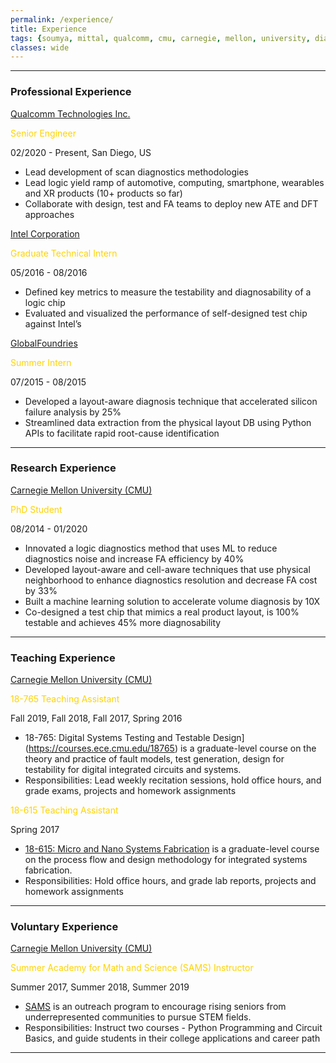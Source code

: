 ```yaml
---
permalink: /experience/
title: Experience
tags: {soumya, mittal, qualcomm, cmu, carnegie, mellon, university, diagnosis, silicon, debug, dft, atpg, yield, failure, pfa, machine learning, failure analysis, iit, graduate, phd, roorkee, intel, globalfoundries}
classes: wide
---
```


---

### Professional Experience

[Qualcomm Technologies Inc.](https://www.qualcomm.com/home)

<span style="color:#ffd300">Senior Engineer</span>

02/2020 - Present, San Diego, US
+ Lead development of scan diagnostics methodologies
+ Lead logic yield ramp of automotive, computing, smartphone, wearables and XR products (10+ products so far)
+ Collaborate with design, test and FA teams to deploy new ATE and DFT approaches

[Intel Corporation](https://www.intel.com)

<span style="color:#ffd300">Graduate Technical Intern</span>

05/2016 - 08/2016
+ Defined key metrics to measure the testability and diagnosability of a logic chip
+ Evaluated and visualized the performance of self-designed test chip against Intel’s


[GlobalFoundries](https://www.globalfoundries.com/)

<span style="color:#ffd300">Summer Intern</span>

07/2015 - 08/2015
+ Developed a layout-aware diagnosis technique that accelerated silicon failure analysis by 25%
+ Streamlined data extraction from the physical layout DB using Python APIs to facilitate rapid root-cause identification

---

### Research Experience

[Carnegie Mellon University (CMU)](https://www.cmu.edu/)

<span style="color:#ffd300">PhD Student</span>

08/2014 - 01/2020
+ Innovated a logic diagnostics method that uses ML to reduce diagnostics noise and increase FA efficiency by 40%
+ Developed layout-aware and cell-aware techniques that use physical neighborhood to enhance diagnostics
resolution and decrease FA cost by 33%
+ Built a machine learning solution to accelerate volume diagnosis by 10X
+ Co-designed a test chip that mimics a real product layout, is 100% testable and achieves 45% more diagnosability

---

### Teaching Experience

[Carnegie Mellon University (CMU)](https://www.cmu.edu/)

<span style="color:#ffd300">18-765 Teaching Assistant</span>

Fall 2019, Fall 2018, Fall 2017, Spring 2016
+ 18-765: Digital Systems Testing and Testable Design](https://courses.ece.cmu.edu/18765) is a graduate-level course on the theory and practice of fault models, test generation, design for testability for digital integrated circuits and systems.
+ Responsibilities:  Lead weekly recitation sessions, hold office hours, and grade exams, projects and homework assignments


<span style="color:#ffd300">18-615 Teaching Assistant</span>

Spring 2017
+ [18-615: Micro and Nano Systems Fabrication](https://courses.ece.cmu.edu/18615) is a graduate-level course on the process flow and design methodology for integrated systems fabrication.
+ Responsibilities: Hold office hours, and grade lab reports, projects and homework assignments

---

### Voluntary Experience

[Carnegie Mellon University (CMU)](https://www.cmu.edu/)

<span style="color:#ffd300">Summer Academy for Math and Science (SAMS) Instructor</span>

Summer 2017, Summer 2018, Summer 2019
+ [SAMS](https://www.cmu.edu/pre-college/academic-programs/sams.html) is an outreach program to encourage rising seniors from underrepresented communities to pursue STEM fields.
+ Responsibilities: Instruct two courses - Python Programming and Circuit Basics, and guide students in their college applications and career path
---
